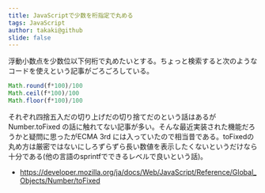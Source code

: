 ```yaml
---
title: JavaScriptで少数を桁指定で丸める
tags: JavaScript
author: takaki@github
slide: false
---
```

浮動小数点を少数位以下何桁で丸めたいとする。ちょっと検索すると次のようなコードを使えという記事がごろごろしている。

```js
Math.round(f*100)/100
Math.ceil(f*100)/100
Math.floor(f*100)/100
```

それぞれ四捨五入だの切り上げだの切り捨てだのという話はあるが Number.toFixed の話に触れてない記事が多い。そんな最近実装された機能だろうかと疑問に思ったがECMA 3rd には入っていたので相当昔である。toFixedの丸め方は厳密ではないにしろずらずら長い数値を表示したくないというだけなら十分である(他の言語のsprintfでできるレベルで良いという話)。

* https://developer.mozilla.org/ja/docs/Web/JavaScript/Reference/Global_Objects/Number/toFixed

